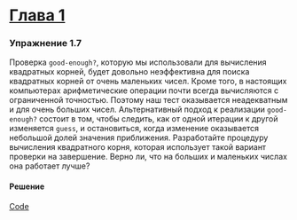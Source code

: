 # [Глава 1](../index.md#Глава-1-Построение-абстракций-с-помощью-процедур)

### Упражнение 1.7
Проверка `good-enough?`, которую мы использовали для вычисления квадратных корней, будет довольно неэффективна для поиска квадратных корней от очень маленьких чисел. Кроме того, в настоящих компьютерах арифметические операции почти всегда вычисляются с ограниченной точностью. Поэтому наш тест оказывается неадекватным и для очень больших чисел. Альтернативный подход к реализации `good-enough?` состоит в том, чтобы следить, как от одной итерации к другой изменяется `guess`, и остановиться, когда изменение оказывается небольшой долей значения приближения. Разработайте процедуру вычисления квадратного корня, которая использует такой вариант проверки на завершение. Верно ли, что на больших и маленьких числах она работает лучше?

#### Решение
[Code](../../src/chapter01/1_07.rkt)